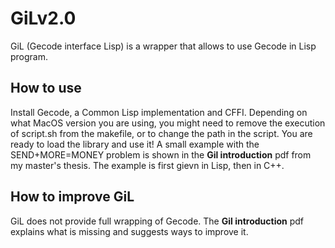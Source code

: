 # GiLv2.0

GiL (Gecode interface Lisp) is a wrapper that allows to use Gecode in Lisp program.

## How to use
Install Gecode, a Common Lisp implementation and CFFI. Depending on what MacOS version you are using, you might need to remove the execution of script.sh from the makefile, or to change the path in the script. You are ready to load the library and use it! A small example with the SEND+MORE=MONEY problem is shown in the **Gil introduction** pdf from my master's thesis. The example is first gievn in Lisp, then in C++.

## How to improve GiL
GiL does not provide full wrapping of Gecode. The **Gil introduction** pdf explains what is missing and suggests ways to improve it.
